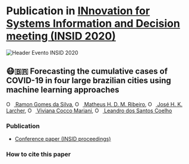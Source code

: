 # Publication in [INnovation for Systems Information and Decision meeting (INSID 2020)](http://insid.events/insid2020/)

![Header Evento INSID 2020](https://user-images.githubusercontent.com/47225177/97053869-1b0cdd80-155a-11eb-869c-cfb5339879ab.jpeg)

## :mask::brazil: Forecasting the cumulative cases of COVID-19 in four large brazilian cities using machine learning approaches
[<img src="https://orcid.org/sites/default/files/images/orcid_16x16.png" style="width:1em;margin-right:.5em;" alt="ORCID iD icon"></img> Ramon Gomes da Silva](https://orcid.org/0000-0001-8580-7695), [<img src="https://orcid.org/sites/default/files/images/orcid_16x16.png" style="width:1em;margin-right:.5em;" alt="ORCID iD icon"></img> Matheus H. D. M. Ribeiro](https://orcid.org/0000-0001-7387-9077), [<img src="https://orcid.org/sites/default/files/images/orcid_16x16.png" style="width:1em;margin-right:.5em;" alt="ORCID iD icon"></img> José H. K. Larcher](https://orcid.org/0000-0001-8654-0312), [<img src="https://orcid.org/sites/default/files/images/orcid_16x16.png" style="width:1em;margin-right:.5em;" alt="ORCID iD icon"></img> Viviana Cocco Mariani](https://orcid.org/0000-0003-2490-4568), [<img src="https://orcid.org/sites/default/files/images/orcid_16x16.png" style="width:1em;margin-right:.5em;" alt="ORCID iD icon"></img> Leandro dos Santos Coelho](https://orcid.org/0000-0001-5728-943X)

### Publication
- [Conference paper (INSID proceedings)]()

### How to cite this paper
```bibtex

```
